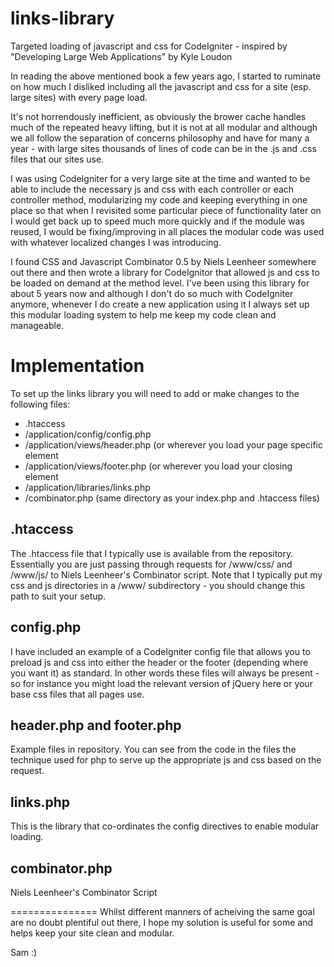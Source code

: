links-library
=============

Targeted loading of javascript and css for CodeIgniter - inspired by "Developing Large Web Applications" by Kyle Loudon

In reading the above mentioned book a few years ago, I started to ruminate on how much I disliked including all the javascript and css for a site (esp. large sites) with every page load. 

It's not horrendously inefficient, as obviously the brower cache handles much of the repeated heavy lifting, but it is not at all modular and although we all follow the separation of concerns philosophy and have for many a year - with large sites thousands of lines of code can be in the .js and .css files that our sites use. 

I was using CodeIgniter for a very large site at the time and wanted to be able to include the necessary js and css with each controller or each controller method, modularizing my code and keeping everything in one place so that when I revisited some particular piece of functionality later on I would get back up to speed much more quickly and if the module was reused, I would be fixing/improving in all places the modular code was used with whatever localized changes I was introducing. 

I found CSS and Javascript Combinator 0.5 by Niels Leenheer somewhere out there and then wrote a library for CodeIgnitor that allowed js and css to be loaded on demand at the method level. I've been using this library for about 5 years now and although I don't do so much with CodeIgniter anymore, whenever I do create a new application using it I always set up this modular loading system to help me keep my code clean and manageable. 

Implementation
==============

To set up the links library you will need to add or make changes to the following files: 

 - .htaccess
 - /application/config/config.php
 - /application/views/header.php (or wherever you load your page specific <head/> element
 - /application/views/footer.php (or wherever you load your closing </body> element
 - /application/libraries/links.php
 - /combinator.php (same directory as your index.php and .htaccess files)
 
.htaccess
-------------
The .htaccess file that I typically use is available from the repository. Essentially you are just passing through requests for /www/css/ and /www/js/ to Niels Leenheer's Combinator script. Note that I typically put my css and js directories in a /www/ subdirectory - you should change this path to suit your setup. 

config.php
-------------
I have included an example of a CodeIgniter config file that allows you to preload js and css into either the header or the footer (depending where you want it) as standard. In other words these files will always be present - so for instance you might load the relevant version of jQuery here or your base css files that all pages use. 

header.php and footer.php
-------------------------
Example files in repository. You can see from the code in the files the technique used for php to serve up the appropriate js and css based on the request. 

links.php
------------
This is the library that co-ordinates the config directives to enable modular loading. 

combinator.php
--------------
Niels Leenheer's Combinator Script


===============
Whilst different manners of acheiving the same goal are no doubt plentiful out there, I hope my solution is useful for some and helps keep your site clean and modular. 

Sam :)


